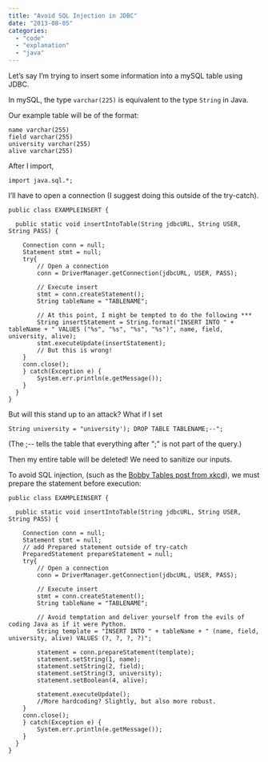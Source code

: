 ```yaml
---
title: "Avoid SQL Injection in JDBC"
date: "2013-08-05"
categories: 
  - "code"
  - "explanation"
  - "java"
---
```


Let’s say I’m trying to insert some information into a mySQL table using JDBC.

In mySQL, the type `varchar(225)` is equivalent to the type `String` in Java.

Our example table will be of the format:

```
name varchar(255)
field varchar(255)
university varchar(255)
alive varchar(255)
```

After I import,

```
import java.sql.*;
```

I’ll have to open a connection (I suggest doing this outside of the try-catch).

```
public class EXAMPLEINSERT {

  public static void insertIntoTable(String jdbcURL, String USER, String PASS) {

    Connection conn = null;
    Statement stmt = null;
    try{
        // Open a connection
        conn = DriverManager.getConnection(jdbcURL, USER, PASS);
      
        // Execute insert
        stmt = conn.createStatement();
        String tableName = "TABLENAME";

        // At this point, I might be tempted to do the following ***
        String insertStatement = String.format("INSERT INTO " + tableName + " VALUES ("%s", "%s", "%s", "%s")", name, field, university, alive);
        stmt.executeUpdate(insertStatement);
        // But this is wrong!
    }
    conn.close();
    } catch(Exception e) {
        System.err.println(e.getMessage());
    }
  }
} 
```

But will this stand up to an attack? What if I set

```
String university = "university'); DROP TABLE TABLENAME;--";
```

(The ;-- tells the table that everything after ";" is not part of the query.)

Then my entire table will be deleted! We need to sanitize our inputs.

To avoid SQL injection, (such as the [Bobby Tables post from xkcd](https://xkcd.com/327/)), we must prepare the statement before execution:

```
public class EXAMPLEINSERT {

  public static void insertIntoTable(String jdbcURL, String USER, String PASS) {

    Connection conn = null;
    Statement stmt = null;
    // add Prepared statement outside of try-catch
    PreparedStatement prepareStatement = null;
    try{
        // Open a connection
        conn = DriverManager.getConnection(jdbcURL, USER, PASS);
      
        // Execute insert
        stmt = conn.createStatement();
        String tableName = "TABLENAME";

        // Avoid temptation and deliver yourself from the evils of coding Java as if it were Python.
        String template = "INSERT INTO " + tableName + " (name, field, university, alive) VALUES (?, ?, ?, ?)";

        statement = conn.prepareStatement(template);
        statement.setString(1, name);
        statement.setString(2, field);
        statement.setString(3, university);
        statement.setBoolean(4, alive);

        statement.executeUpdate();
        //More hardcoding? Slightly, but also more robust.
    }
    conn.close();
    } catch(Exception e) {
        System.err.println(e.getMessage());
    }
  }
}
```
